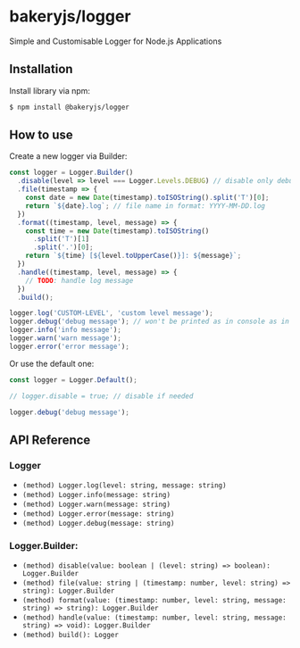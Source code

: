 # bakeryjs/logger

Simple and Customisable Logger for Node.js Applications

## Installation

Install library via npm:

```bash
$ npm install @bakeryjs/logger
```

## How to use

Create a new logger via Builder:

<!-- prettier-ignore -->
```javascript
const logger = Logger.Builder()
  .disable(level => level === Logger.Levels.DEBUG) // disable only debug messages
  .file(timestamp => {
    const date = new Date(timestamp).toISOString().split('T')[0];
    return `${date}.log`; // file name in format: YYYY-MM-DD.log
  })
  .format((timestamp, level, message) => {
    const time = new Date(timestamp).toISOString()
      .split('T')[1]
      .split('.')[0];
    return `${time} [${level.toUpperCase()}]: ${message}`;
  })
  .handle((timestamp, level, message) => {
    // TODO: handle log message
  })
  .build();

logger.log('CUSTOM-LEVEL', 'custom level message');
logger.debug('debug message'); // won't be printed as in console as in file
logger.info('info message');
logger.warn('warn message');
logger.error('error message');
```

Or use the default one:

```javascript
const logger = Logger.Default();

// logger.disable = true; // disable if needed

logger.debug('debug message');
```

## API Reference

### Logger

- `(method) Logger.log(level: string, message: string)`
- `(method) Logger.info(message: string)`
- `(method) Logger.warn(message: string)`
- `(method) Logger.error(message: string)`
- `(method) Logger.debug(message: string)`

### Logger.Builder:

- `(method) disable(value: boolean | (level: string) => boolean): Logger.Builder`
- `(method) file(value: string | (timestamp: number, level: string) => string): Logger.Builder`
- `(method) format(value: (timestamp: number, level: string, message: string) => string): Logger.Builder`
- `(method) handle(value: (timestamp: number, level: string, message: string) => void): Logger.Builder`
- `(method) build(): Logger`
